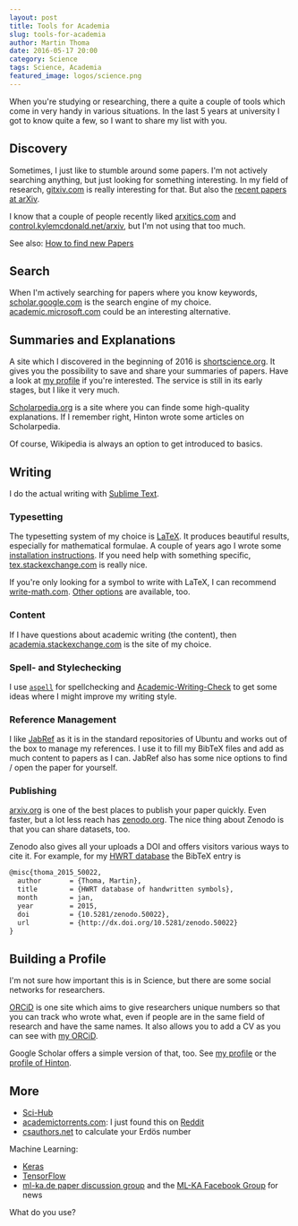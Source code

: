 ```yaml
---
layout: post
title: Tools for Academia
slug: tools-for-academia
author: Martin Thoma
date: 2016-05-17 20:00
category: Science
tags: Science, Academia
featured_image: logos/science.png
---
```

When you're studying or researching, there a quite a couple of tools which come
in very handy in various situations. In the last 5&nbsp;years at university I
got to know quite a few, so I want to share my list with you.


## Discovery

Sometimes, I just like to stumble around some papers. I'm not actively
searching anything, but just looking for something interesting. In my field
of research, [gitxiv.com](http://gitxiv.com/) is really interesting for that.
But also the [recent papers at arXiv](http://arxiv.org/list/cs.CV/recent).

I know that a couple of people recently liked
[arxitics.com](http://arxitics.com/) and
[control.kylemcdonald.net/arxiv](http://control.kylemcdonald.net/arxiv/), but
I'm not using that too much.

See also: [How to find new Papers](https://martin-thoma.com/how-to-find-new-papers/)


## Search

When I'm actively searching for papers where you know keywords,
[scholar.google.com](https://scholar.google.de/) is the search engine of my
choice. [academic.microsoft.com](https://academic.microsoft.com) could be
an interesting alternative.


## Summaries and Explanations

A site which I discovered in the beginning of 2016 is
[shortscience.org](http://www.shortscience.org/). It gives you the possibility
to save and share your summaries of papers. Have a look at
[my profile](http://www.shortscience.org/user?name=MartinThoma) if you're
interested. The service is still in its early stages, but I like it very much.

[Scholarpedia.org](http://www.scholarpedia.org/article/Main_Page) is a site
where you can finde some high-quality explanations. If I remember right, Hinton
wrote some articles on Scholarpedia.

Of course, Wikipedia is always an option to get introduced to basics.


## Writing

I do the actual writing with [Sublime Text](https://martin-thoma.com/sublime-text/).

### Typesetting

The typesetting system of my choice is
[LaTeX](https://en.wikipedia.org/wiki/LaTeX). It produces beautiful results,
especially for mathematical formulae. A couple of years ago I wrote some
[installation instructions](https://martin-thoma.com/how-to-install-the-latest-latex-version/).
If you need help with something specific,
[tex.stackexchange.com](http://tex.stackexchange.com/) is really nice.

If you're only looking for a symbol to write with LaTeX, I can recommend
[write-math.com](http://write-math.com).
[Other options](http://tex.stackexchange.com/q/14/5645) are available, too.


### Content

If I have questions about academic writing (the content), then
[academia.stackexchange.com](http://academia.stackexchange.com/) is the site
of my choice.


### Spell- and Stylechecking

I use [`aspell`](http://aspell.net/) for spellchecking and
[Academic-Writing-Check](https://github.com/devd/Academic-Writing-Check) to get
some ideas where I might improve my writing style.


### Reference Management

I like [JabRef](https://martin-thoma.com/reference-management-with-jabref/) as
it is in the standard repositories of Ubuntu and works out of the box to
manage my references. I use it to fill my BibTeX files and add as much content
to papers as I can. JabRef also has some nice options to find / open the paper
for yourself.


### Publishing

[arxiv.org](http://arxiv.org/) is one of the best places to publish your paper
quickly. Even faster, but a lot less reach has
[zenodo.org](https://zenodo.org/). The nice thing about Zenodo is that you can
share datasets, too.

Zenodo also gives all your uploads a DOI and offers visitors various ways to
cite it. For example, for my [HWRT database](https://zenodo.org/record/50022)
the BibTeX entry is

```tex
@misc{thoma_2015_50022,
  author       = {Thoma, Martin},
  title        = {HWRT database of handwritten symbols},
  month        = jan,
  year         = 2015,
  doi          = {10.5281/zenodo.50022},
  url          = {http://dx.doi.org/10.5281/zenodo.50022}
}
```


## Building a Profile

I'm not sure how important this is in Science, but there are some social
networks for researchers.

[ORCiD](http://orcid.org/) is one site which aims to give researchers unique
numbers so that you can track who wrote what, even if people are in the same
field of research and have the same names. It also allows you to add a CV as
you can see with [my ORCiD](http://orcid.org/0000-0002-6517-1690).

Google Scholar offers a simple version of that, too. See
[my profile](https://scholar.google.de/citations?user=u52T6MYAAAAJ) or
the [profile of Hinton](https://scholar.google.de/citations?user=JicYPdAAAAAJ).


## More

* [Sci-Hub](https://en.wikipedia.org/wiki/Sci-Hub)
* [academictorrents.com](http://academictorrents.com/): I just found this on [Reddit](https://www.reddit.com/r/MachineLearning/comments/4hqwza/andrej_karpathy_forced_to_take_down_stanford/)
* [csauthors.net](https://www.csauthors.net/distance/paul-erdos/alex-j-champandard) to calculate your Erdös number

Machine Learning:

* [Keras](http://keras.io/)
* [TensorFlow](https://www.tensorflow.org/)
* [ml-ka.de paper discussion group](https://ml-ka.de/paper-discussion-group/) and the [ML-KA Facebook Group](https://www.facebook.com/groups/961427967221226/) for news

What do you use?
